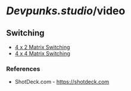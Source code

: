 # _Devpunks.studio_/video


## Switching

  - [4 x 2 Matrix Switching](./matrix.4x2.pdf)
  - [4 x 4 Matrix Switching](./matrix.4x4.pdf)


### References

  - ShotDeck.com - https://shotdeck.com
